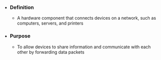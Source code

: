 - ### Definition
	- A hardware component that connects devices on a network, such as computers, servers, and printers

- ### Purpose
	- To allow devices to share information and communicate with each other by forwarding data packets